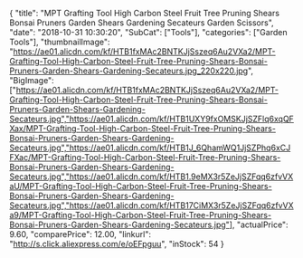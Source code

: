 {
	"title": "MPT  Grafting Tool High Carbon Steel Fruit Tree Pruning Shears Bonsai Pruners Garden Shears Gardening Secateurs Garden Scissors",
	"date": "2018-10-31 10:30:20",
	"SubCat": ["Tools"],
	"categories": ["Garden Tools"],
	"thumbnailImage": "https://ae01.alicdn.com/kf/HTB1fxMAc2BNTKJjSszeq6Au2VXa2/MPT-Grafting-Tool-High-Carbon-Steel-Fruit-Tree-Pruning-Shears-Bonsai-Pruners-Garden-Shears-Gardening-Secateurs.jpg_220x220.jpg",
	"BigImage": ["https://ae01.alicdn.com/kf/HTB1fxMAc2BNTKJjSszeq6Au2VXa2/MPT-Grafting-Tool-High-Carbon-Steel-Fruit-Tree-Pruning-Shears-Bonsai-Pruners-Garden-Shears-Gardening-Secateurs.jpg","https://ae01.alicdn.com/kf/HTB1UXY9fxOMSKJjSZFlq6xqQFXax/MPT-Grafting-Tool-High-Carbon-Steel-Fruit-Tree-Pruning-Shears-Bonsai-Pruners-Garden-Shears-Gardening-Secateurs.jpg","https://ae01.alicdn.com/kf/HTB1J_6QhamWQ1JjSZPhq6xCJFXac/MPT-Grafting-Tool-High-Carbon-Steel-Fruit-Tree-Pruning-Shears-Bonsai-Pruners-Garden-Shears-Gardening-Secateurs.jpg","https://ae01.alicdn.com/kf/HTB1.9eMX3r5ZeJjSZFqq6zfvVXaU/MPT-Grafting-Tool-High-Carbon-Steel-Fruit-Tree-Pruning-Shears-Bonsai-Pruners-Garden-Shears-Gardening-Secateurs.jpg","https://ae01.alicdn.com/kf/HTB17CiMX3r5ZeJjSZFqq6zfvVXa9/MPT-Grafting-Tool-High-Carbon-Steel-Fruit-Tree-Pruning-Shears-Bonsai-Pruners-Garden-Shears-Gardening-Secateurs.jpg"],
	"actualPrice": 9.60,
	"comparePrice": 12.00,
	"linkurl": "http://s.click.aliexpress.com/e/oEFpguu",
	"inStock": 54
}
